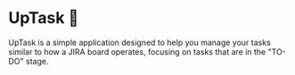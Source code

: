 # UpTask 🔖

UpTask is a simple application designed to help you manage your tasks similar to how a JIRA board operates, focusing on tasks that are in the "TO-DO" stage.

